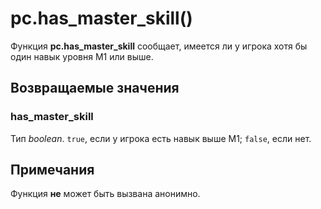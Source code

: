 # pc.has_master_skill()
Функция **pc.has_master_skill** сообщает, имеется ли у игрока хотя бы один навык уровня M1 или выше.

## Возвращаемые значения
### has_master_skill
Тип *boolean*. `true`, если у игрока есть навык выше M1; `false`, если нет.

## Примечания
Функция **не** может быть вызвана анонимно.